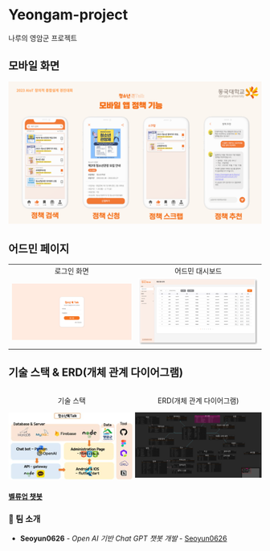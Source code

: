 # Yeongam-project
나루의 영암군 프로젝트

## 모바일 화면

![모바일 화면](./images/mobile.png)

## 어드민 페이지

<table>
  <tr>
    <td style="text-align:center">로그인 화면</td>
    <td style="text-align:center">어드민 대시보드</td>
  </tr>
  <tr>
    <td><img src="./images/login.png" alt="로그인 화면" width="400"></td>
    <td><img src="./images/admin.png" alt="어드민 대시보드" width="400"></td>
  </tr>
</table>

## 기술 스택 & ERD(개체 관계 다이어그램)

<div style="display: flex; justify-content: center;">
  <div style="width: 50%;">
    <p style="text-align: center;">기술 스택</p>
    <img src="./images/stack.jpg" alt="기술 스택" style="width: 100%;">
  </div>
  <div style="width: 50%;">
    <p style="text-align: center;">ERD(개체 관계 다이어그램)</p>
    <img src="./images/erd.png" alt="ERD" style="width: 100%;">
  </div>
</div>




#### [벨류업 챗봇](https://github.com/Joonw00/Value_Up_Chatbot)
### 👀 팀 소개

* **Seoyun0626** - *Open AI 기반 Chat GPT 챗봇 개발* - [Seoyun0626](https://github.com/Seoyun0626)
